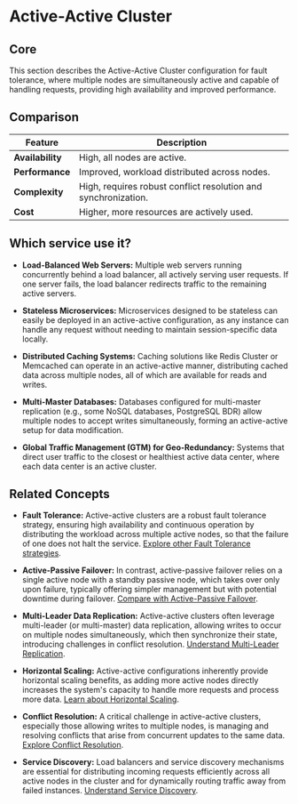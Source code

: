 # Active-Active Cluster

## Core

This section describes the Active-Active Cluster configuration for fault tolerance, where multiple nodes are simultaneously active and capable of handling requests, providing high availability and improved performance.

## Comparison

| Feature | Description |
|---|---|
| **Availability** | High, all nodes are active. |
| **Performance** | Improved, workload distributed across nodes. |
| **Complexity** | High, requires robust conflict resolution and synchronization. |
| **Cost** | Higher, more resources are actively used. |

## Which service use it?



-   **Load-Balanced Web Servers:** Multiple web servers running concurrently behind a load balancer, all actively serving user requests. If one server fails, the load balancer redirects traffic to the remaining active servers.

-   **Stateless Microservices:** Microservices designed to be stateless can easily be deployed in an active-active configuration, as any instance can handle any request without needing to maintain session-specific data locally.

-   **Distributed Caching Systems:** Caching solutions like Redis Cluster or Memcached can operate in an active-active manner, distributing cached data across multiple nodes, all of which are available for reads and writes.

-   **Multi-Master Databases:** Databases configured for multi-master replication (e.g., some NoSQL databases, PostgreSQL BDR) allow multiple nodes to accept writes simultaneously, forming an active-active setup for data modification.

-   **Global Traffic Management (GTM) for Geo-Redundancy:** Systems that direct user traffic to the closest or healthiest active data center, where each data center is an active cluster.

## Related Concepts

-   **Fault Tolerance:** Active-active clusters are a robust fault tolerance strategy, ensuring high availability and continuous operation by distributing the workload across multiple active nodes, so that the failure of one does not halt the service. [Explore other Fault Tolerance strategies](../README.md).

-   **Active-Passive Failover:** In contrast, active-passive failover relies on a single active node with a standby passive node, which takes over only upon failure, typically offering simpler management but with potential downtime during failover. [Compare with Active-Passive Failover](../active-passive-failover/README.md).

-   **Multi-Leader Data Replication:** Active-active clusters often leverage multi-leader (or multi-master) data replication, allowing writes to occur on multiple nodes simultaneously, which then synchronize their state, introducing challenges in conflict resolution. [Understand Multi-Leader Replication](../../data-replication/multi-leader/README.md).

-   **Horizontal Scaling:** Active-active configurations inherently provide horizontal scaling benefits, as adding more active nodes directly increases the system's capacity to handle more requests and process more data. [Learn about Horizontal Scaling](../../scaling/horizontal/README.md).

-   **Conflict Resolution:** A critical challenge in active-active clusters, especially those allowing writes to multiple nodes, is managing and resolving conflicts that arise from concurrent updates to the same data. [Explore Conflict Resolution](../../conflict-resolution/README.md).

-   **Service Discovery:** Load balancers and service discovery mechanisms are essential for distributing incoming requests efficiently across all active nodes in the cluster and for dynamically routing traffic away from failed instances. [Understand Service Discovery](../../service-discovery/README.md).
